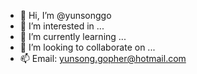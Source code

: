- 👋 Hi, I’m @yunsonggo
- 👀 I’m interested in ...
- 🌱 I’m currently learning ...
- 💞️ I’m looking to collaborate on ...
- 📫 Email: yunsong.gopher@hotmail.com

<!---
yunsonggo/yunsonggo is a ✨ special ✨ repository because its `README.md` (this file) appears on your GitHub profile.
You can click the Preview link to take a look at your changes.
--->
